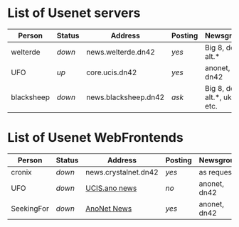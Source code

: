 # List of Usenet servers
| **Person** | **Status** | **Address**      | **Posting** | **Newsgroups**   | **Binaries** |
|----|----|----|----|----|----|
| welterde     | _down_       | news.welterde.dn42 | _yes_       | Big 8, de.\*, alt.\* | _no_         |
| UFO          | _up_       | core.ucis.dn42     | _yes_       | anonet, dn42 | _no_         |
| blacksheep   | _down_       | news.blacksheep.dn42 | _ask_     | Big 8, de.\*, alt.\*, uk.\*, etc. | _no_   |

# List of Usenet WebFrontends
| **Person** | **Status** | **Address**        | **Posting** | **Newsgroups**   | **Binaries** |
|----|----|----|----|----|----|
| cronix       | _down_       | news.crystalnet.dn42 | _yes_       | as requested       | _no_         |
| UFO          | _down_       | [UCIS.ano news](http://cgiproxy.ucis.dn42/nph-proxy.cgi/00/http/www.ucis.ano/news/) | _no_       | anonet, dn42       | _limited_         |
| SeekingFor   | _down_       | [AnoNet News](http://cgiproxy.ucis.dn42/nph-proxy.cgi/00/http/news.sfor.ano/) | _yes_       | anonet, dn42       | _no_         |